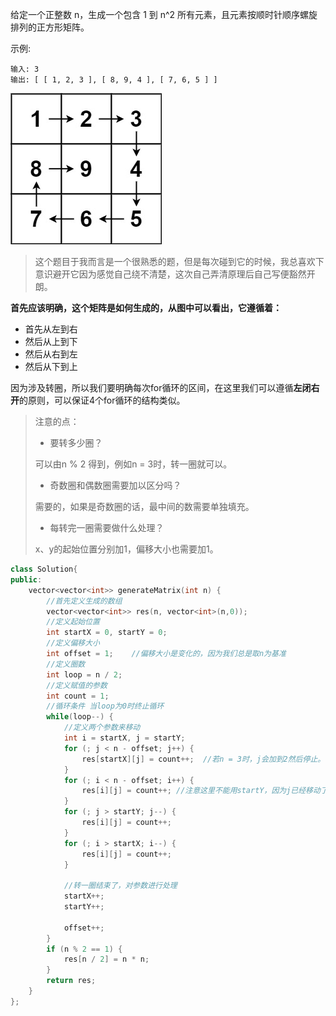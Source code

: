 给定一个正整数 n，生成一个包含 1 到 n^2 所有元素，且元素按顺时针顺序螺旋排列的正方形矩阵。

示例:

```
输入: 3 
输出: [ [ 1, 2, 3 ], [ 8, 9, 4 ], [ 7, 6, 5 ] ]
```

![spiraln](spiraln.jpg)



> 这个题目于我而言是一个很熟悉的题，但是每次碰到它的时候，我总喜欢下意识避开它因为感觉自己绕不清楚，这次自己弄清原理后自己写便豁然开朗。

**首先应该明确，这个矩阵是如何生成的，从图中可以看出，它遵循着：**

* 首先从左到右
* 然后从上到下
* 然后从右到左
* 然后从下到上

因为涉及转圈，所以我们要明确每次for循环的区间，在这里我们可以遵循**左闭右开**的原则，可以保证4个for循环的结构类似。

>注意的点：
>
>* 要转多少圈？
>
>  可以由n % 2 得到，例如n = 3时，转一圈就可以。
>
>* 奇数圈和偶数圈需要加以区分吗？
>
>  需要的，如果是奇数圈的话，最中间的数需要单独填充。
>
>* 每转完一圈需要做什么处理？
>
>  x、y的起始位置分别加1，偏移大小也需要加1。



```cpp
class Solution{
public:
    vector<vector<int>> generateMatrix(int n) {
        //首先定义生成的数组
        vector<vector<int>> res(n, vector<int>(n,0));
        //定义起始位置
        int startX = 0, startY = 0;
        //定义偏移大小
        int offset = 1;    //偏移大小是变化的，因为我们总是取n为基准
        //定义圈数
        int loop = n / 2;
        //定义赋值的参数
        int count = 1;
        //循环条件 当loop为0时终止循环
        while(loop--) {
            //定义两个参数来移动
            int i = startX, j = startY;
            for (; j < n - offset; j++) {
                res[startX][j] = count++;  //若n = 3时，j会加到2然后停止。
            }
            for (; i < n - offset; i++) {
                res[i][j] = count++; //注意这里不能用startY，因为j已经移动了。
            }
            for (; j > startY; j--) {
                res[i][j] = count++;
            }
            for (; i > startX; i--) {
                res[i][j] = count++;
            }
            
            //转一圈结束了，对参数进行处理
            startX++;
            startY++;
            
            offset++;
        }
        if (n % 2 == 1) {
            res[n / 2] = n * n;
        }
        return res;
    }
};
```



